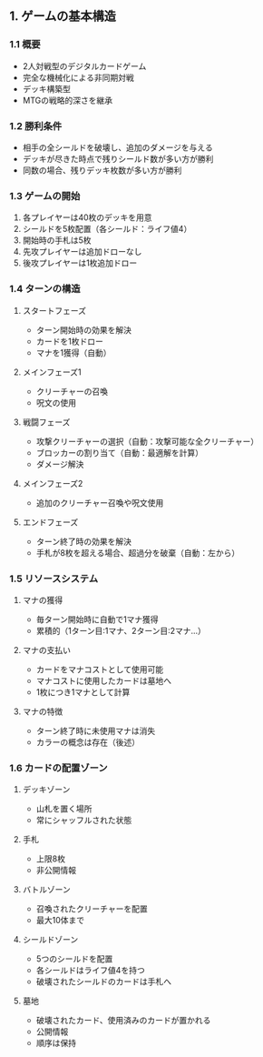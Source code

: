 ## 1. ゲームの基本構造

### 1.1 概要
- 2人対戦型のデジタルカードゲーム
- 完全な機械化による非同期対戦
- デッキ構築型
- MTGの戦略的深さを継承

### 1.2 勝利条件
- 相手の全シールドを破壊し、追加のダメージを与える
- デッキが尽きた時点で残りシールド数が多い方が勝利
- 同数の場合、残りデッキ枚数が多い方が勝利

### 1.3 ゲームの開始
1. 各プレイヤーは40枚のデッキを用意
2. シールドを5枚配置（各シールド：ライフ値4）
3. 開始時の手札は5枚
4. 先攻プレイヤーは追加ドローなし
5. 後攻プレイヤーは1枚追加ドロー

### 1.4 ターンの構造
1. スタートフェーズ
   - ターン開始時の効果を解決
   - カードを1枚ドロー
   - マナを1獲得（自動）

2. メインフェーズ1
   - クリーチャーの召喚
   - 呪文の使用
   
3. 戦闘フェーズ
   - 攻撃クリーチャーの選択（自動：攻撃可能な全クリーチャー）
   - ブロッカーの割り当て（自動：最適解を計算）
   - ダメージ解決

4. メインフェーズ2
   - 追加のクリーチャー召喚や呪文使用

5. エンドフェーズ
   - ターン終了時の効果を解決
   - 手札が8枚を超える場合、超過分を破棄（自動：左から）

### 1.5 リソースシステム
1. マナの獲得
   - 毎ターン開始時に自動で1マナ獲得
   - 累積的（1ターン目:1マナ、2ターン目:2マナ...）

2. マナの支払い
   - カードをマナコストとして使用可能
   - マナコストに使用したカードは墓地へ
   - 1枚につき1マナとして計算

3. マナの特徴
   - ターン終了時に未使用マナは消失
   - カラーの概念は存在（後述）

### 1.6 カードの配置ゾーン
1. デッキゾーン
   - 山札を置く場所
   - 常にシャッフルされた状態

2. 手札
   - 上限8枚
   - 非公開情報

3. バトルゾーン
   - 召喚されたクリーチャーを配置
   - 最大10体まで

4. シールドゾーン
   - 5つのシールドを配置
   - 各シールドはライフ値4を持つ
   - 破壊されたシールドのカードは手札へ

5. 墓地
   - 破壊されたカード、使用済みのカードが置かれる
   - 公開情報
   - 順序は保持
